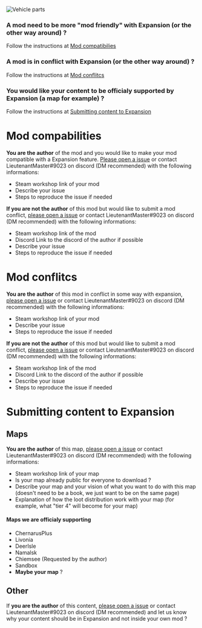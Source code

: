 ![Vehicle parts](https://i.imgur.com/Ol7JzmH.jpg)

### A mod need to be more "mod friendly" with Expansion (or the other way around) ?
Follow the instructions at [Mod compatibilies](https://github.com/salutesh/DayZ-Expansion-Scripts/wiki/%5BModding%5D-Modders-Support-and-Requests#mod-compabilities)
### A mod is in conflict with Expansion (or the other way around) ?
Follow the instructions at [Mod conflitcs](https://github.com/salutesh/DayZ-Expansion-Scripts/wiki/%5BModding%5D-Modders-Support-and-Requests#mod-conflitcs)
### You would like your content to be officialy supported by Expansion (a map for example) ?
Follow the instructions at [Submitting content to Expansion](https://github.com/salutesh/DayZ-Expansion-Scripts/wiki/%5BModding%5D-Modders-Support-and-Requests#submitting-content-to-expansion)

# Mod compabilities
**You are the author** of the mod and you would like to make your mod compatible with a Expansion feature. [Please open a issue](https://github.com/salutesh/DayZ-Expansion-Scripts/issues) or contact LieutenantMaster#9023 on discord (DM recommended) with the following informations:
- Steam workshop link of your mod
- Describe your issue
- Steps to reproduce the issue if needed

**If you are not the author** of this mod but would like to submit a mod conflict, [please open a issue](https://github.com/salutesh/DayZ-Expansion-Scripts/issues) or contact LieutenantMaster#9023 on discord (DM recommended) with the following informations:
- Steam workshop link of the mod
- Discord Link to the discord of the author if possible
- Describe your issue
- Steps to reproduce the issue if needed


# Mod conflitcs
**You are the author** of this mod in conflict in some way with expansion, [please open a issue](https://github.com/salutesh/DayZ-Expansion-Scripts/issues) or contact LieutenantMaster#9023 on discord (DM recommended) with the following informations:
- Steam workshop link of your mod
- Describe your issue
- Steps to reproduce the issue if needed

**If you are not the author** of this mod but would like to submit a mod conflict, [please open a issue](https://github.com/salutesh/DayZ-Expansion-Scripts/issues) or contact LieutenantMaster#9023 on discord (DM recommended) with the following informations:
- Steam workshop link of the mod
- Discord Link to the discord of the author if possible
- Describe your issue
- Steps to reproduce the issue if needed

# Submitting content to Expansion

## Maps
**You are the author** of this map, [please open a issue](https://github.com/salutesh/DayZ-Expansion-Scripts/issues) or contact LieutenantMaster#9023 on discord (DM recommended) with the following informations:
- Steam workshop link of your map
- Is your map already public for everyone to download ?
- Describe your map and your vision of what you want to do with this map (doesn't need to be a book, we just want to be on the same page)
- Explanation of how the loot distribution work with your map (for example, what "tier 4" will become for your map)

####  Maps we are officialy supporting
- ChernarusPlus
- Livonia
- DeerIsle
- Namalsk
- Chiemsee (Requested by the author)
- Sandbox
- **Maybe your map** ?

## Other
If **you are the author** of this content, [please open a issue](https://github.com/salutesh/DayZ-Expansion-Scripts/issues) or contact LieutenantMaster#9023 on discord (DM recommended) and let us know why your content should be in Expansion and not inside your own mod ?